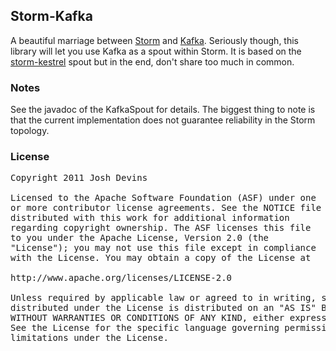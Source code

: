 ## Storm-Kafka

A beautiful marriage between [Storm](https://github.com/nathanmarz/storm) and [Kafka](http://incubator.apache.org/kafka). Seriously though, this library will let you use Kafka as a spout within Storm. It is based on the [storm-kestrel](https://github.com/nathanmarz/storm-kestrel) spout but in the end, don't share too much in common.

### Notes

See the javadoc of the KafkaSpout for details. The biggest thing to note is that the current implementation does not guarantee reliability in the Storm topology.

### License

<pre>
Copyright 2011 Josh Devins

Licensed to the Apache Software Foundation (ASF) under one
or more contributor license agreements. See the NOTICE file
distributed with this work for additional information
regarding copyright ownership. The ASF licenses this file
to you under the Apache License, Version 2.0 (the
"License"); you may not use this file except in compliance
with the License. You may obtain a copy of the License at

http://www.apache.org/licenses/LICENSE-2.0

Unless required by applicable law or agreed to in writing, software
distributed under the License is distributed on an "AS IS" BASIS,
WITHOUT WARRANTIES OR CONDITIONS OF ANY KIND, either express or implied.
See the License for the specific language governing permissions and
limitations under the License.
</pre>